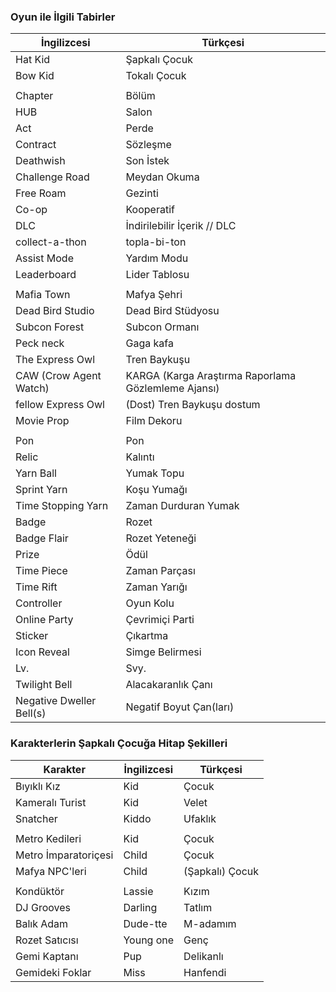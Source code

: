 ### Oyun ile İlgili Tabirler

| İngilizcesi | Türkçesi |
| ------------- | ------------- |
| Hat Kid | Şapkalı Çocuk |
| Bow Kid | Tokalı Çocuk |
|  |  |
| Chapter | Bölüm |
| HUB | Salon |
| Act | Perde |
| Contract | Sözleşme |
| Deathwish | Son İstek |
| Challenge Road | Meydan Okuma |
| Free Roam | Gezinti |
| Co-op | Kooperatif |
| DLC | İndirilebilir İçerik // DLC |
| collect-a-thon | topla-bi-ton |
| Assist Mode | Yardım Modu |
| Leaderboard | Lider Tablosu |
|  |  |
| Mafia Town | Mafya Şehri |
| Dead Bird Studio | Dead Bird Stüdyosu |
| Subcon Forest | Subcon Ormanı |
| Peck neck | Gaga kafa |
| The Express Owl | Tren Baykuşu |
| CAW (Crow Agent Watch) | KARGA (Karga Araştırma Raporlama Gözlemleme Ajansı) |
| fellow Express Owl | (Dost) Tren Baykuşu dostum |
| Movie Prop | Film Dekoru |
|  |  |
| Pon | Pon |
| Relic | Kalıntı |
| Yarn Ball | Yumak Topu |
| Sprint Yarn | Koşu Yumağı |
| Time Stopping Yarn | Zaman Durduran Yumak |
| Badge | Rozet |
| Badge Flair | Rozet Yeteneği |
| Prize | Ödül |
| Time Piece | Zaman Parçası |
| Time Rift | Zaman Yarığı |
| Controller | Oyun Kolu |
| Online Party | Çevrimiçi Parti |
| Sticker | Çıkartma |
| Icon Reveal | Simge Belirmesi |
| Lv. | Svy. |
| Twilight Bell | Alacakaranlık Çanı |
| Negative Dweller Bell(s) | Negatif Boyut Çan(ları) |

### Karakterlerin Şapkalı Çocuğa Hitap Şekilleri

| Karakter | İngilizcesi | Türkçesi |
| ------------- | ------------- | ------------- |
| Bıyıklı Kız | Kid | Çocuk |
| Kameralı Turist | Kid | Velet |
| Snatcher | Kiddo | Ufaklık |
|  |  |  |
| Metro Kedileri | Kid | Çocuk |
| Metro İmparatoriçesi | Child | Çocuk |
| Mafya NPC'leri | Child | (Şapkalı) Çocuk |
|  |  |  |
| Kondüktör | Lassie | Kızım |
| DJ Grooves | Darling | Tatlım |
| Balık Adam | Dude-tte | M-adamım |
| Rozet Satıcısı | Young one | Genç |
| Gemi Kaptanı | Pup | Delikanlı |
| Gemideki Foklar | Miss | Hanfendi |
